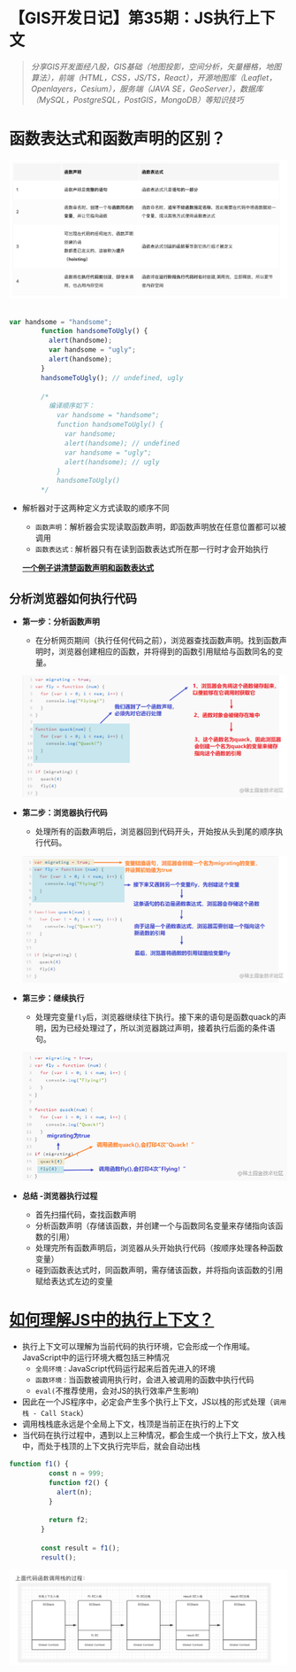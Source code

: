 # 【GIS开发日记】第35期：JS执行上下文

> *分享GIS开发面经八股，GIS基础（地图投影，空间分析，矢量栅格，地图算法），前端（HTML，CSS，JS/TS，React），开源地图库（Leaflet，Openlayers，Cesium），服务端（JAVA SE，GeoServer），数据库（MySQL，PostgreSQL，PostGIS，MongoDB）等知识技巧*
> 

# **函数表达式和函数声明的区别？**

![Untitled](%E3%80%90GIS%E5%BC%80%E5%8F%91%E6%97%A5%E8%AE%B0%E3%80%91%E7%AC%AC35%E6%9C%9F%EF%BC%9AJS%E6%89%A7%E8%A1%8C%E4%B8%8A%E4%B8%8B%E6%96%87%203479637ab2aa453cb07c3017a0202767/Untitled.png)

```jsx

var handsome = "handsome";
        function handsomeToUgly() {
          alert(handsome);
          var handsome = "ugly";
          alert(handsome);
        }
        handsomeToUgly(); // undefined, ugly

        /*
          编译顺序如下：
            var handsome = "handsome";
            function handsomeToUgly() {
              var handsome;
              alert(handsome); // undefined
              var handsome = "ugly";
              alert(handsome); // ugly
            }
            handsomeToUgly()
        */
```

- 解析器对于这两种定义方式读取的顺序不同
    - `函数声明`：解析器会实现读取函数声明，即函数声明放在任意位置都可以被调用
    - `函数表达式：`解析器只有在读到函数表达式所在那一行时才会开始执行
    
    ****[一个例子讲清楚函数声明和函数表达式](https://juejin.cn/post/6844904094784569357)****
    

## 分析浏览器如何执行代码

- **第一步：分析函数声明**
    - 在分析网页期间（执行任何代码之前），浏览器查找函数声明。找到函数声明时，浏览器创建相应的函数，并将得到的函数引用赋给与函数同名的变量。
    
    ![Untitled](%E3%80%90GIS%E5%BC%80%E5%8F%91%E6%97%A5%E8%AE%B0%E3%80%91%E7%AC%AC35%E6%9C%9F%EF%BC%9AJS%E6%89%A7%E8%A1%8C%E4%B8%8A%E4%B8%8B%E6%96%87%203479637ab2aa453cb07c3017a0202767/Untitled%201.png)
    
- **第二步：浏览器执行代码**
    - 处理所有的函数声明后，浏览器回到代码开头，开始按从头到尾的顺序执行代码。
    
    ![Untitled](%E3%80%90GIS%E5%BC%80%E5%8F%91%E6%97%A5%E8%AE%B0%E3%80%91%E7%AC%AC35%E6%9C%9F%EF%BC%9AJS%E6%89%A7%E8%A1%8C%E4%B8%8A%E4%B8%8B%E6%96%87%203479637ab2aa453cb07c3017a0202767/Untitled%202.png)
    
- **第三步：继续执行**
    - 处理完变量`fly`后，浏览器继续往下执行。接下来的语句是函数quack的声明，因为已经处理过了，所以浏览器跳过声明，接着执行后面的条件语句。
    
    ![Untitled](%E3%80%90GIS%E5%BC%80%E5%8F%91%E6%97%A5%E8%AE%B0%E3%80%91%E7%AC%AC35%E6%9C%9F%EF%BC%9AJS%E6%89%A7%E8%A1%8C%E4%B8%8A%E4%B8%8B%E6%96%87%203479637ab2aa453cb07c3017a0202767/Untitled%203.png)
    
- **总结 -浏览器执行过程**
    - 首先扫描代码，查找函数声明
    - 分析函数声明（存储该函数，并创建一个与函数同名变量来存储指向该函数的引用）
    - 处理完所有函数声明后，浏览器从头开始执行代码（按顺序处理各种函数变量）
    - 碰到函数表达式时，同函数声明，需存储该函数，并将指向该函数的引用赋给表达式左边的变量

# [如何理解JS中的执行上下文？](https://www.freecodecamp.org/chinese/news/execution-context-how-javascript-works-behind-the-scenes/)

- 执行上下文可以理解为当前代码的执行环境，它会形成一个作用域。JavaScript中的运行环境大概包括三种情况
    - `全局环境：`JavaScript代码运行起来后首先进入的环境
    - `函数环境：`当函数被调用执行时，会进入被调用的函数中执行代码
    - `eval(`不推荐使用，会对JS的执行效率产生影响)
- 因此在一个JS程序中，必定会产生多个执行上下文，JS以栈的形式处理（`调用栈 - Call Stack`）
- 调用栈栈底永远是个全局上下文，栈顶是当前正在执行的上下文
- 当代码在执行过程中，遇到以上三种情况，都会生成一个执行上下文，放入栈中，而处于栈顶的上下文执行完毕后，就会自动出栈

```jsx
function f1() {
          const n = 999;
          function f2() {
            alert(n);
          }

          return f2;
        }

        const result = f1();
        result();
```

![Untitled](%E3%80%90GIS%E5%BC%80%E5%8F%91%E6%97%A5%E8%AE%B0%E3%80%91%E7%AC%AC35%E6%9C%9F%EF%BC%9AJS%E6%89%A7%E8%A1%8C%E4%B8%8A%E4%B8%8B%E6%96%87%203479637ab2aa453cb07c3017a0202767/Untitled%204.png)